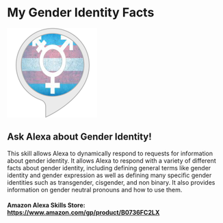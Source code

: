 # My Gender Identity Facts

![My Gender Identity Facts Logo](/Logo/gender_logo.png?raw=true "My Gender Identity Facts Logo")

## Ask Alexa about Gender Identity!

This skill allows Alexa to dynamically respond to requests for information about gender identity. It allows Alexa to respond with a variety of different facts about gender identity, including defining general terms like gender identity and gender expression as well as defining many specific gender identities such as transgender, cisgender, and non binary. It also provides information on gender neutral pronouns and how to use them.

#### Amazon Alexa Skills Store: https://www.amazon.com/gp/product/B0736FC2LX
